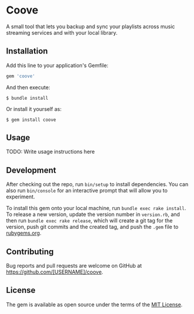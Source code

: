 # Coove

A small tool that lets you backup and sync your playlists across music streaming services and with your local library.

## Installation

Add this line to your application's Gemfile:

```ruby
gem 'coove'
```

And then execute:

    $ bundle install

Or install it yourself as:

    $ gem install coove

## Usage

TODO: Write usage instructions here

## Development

After checking out the repo, run `bin/setup` to install dependencies. You can also run `bin/console` for an interactive prompt that will allow you to experiment.

To install this gem onto your local machine, run `bundle exec rake install`. To release a new version, update the version number in `version.rb`, and then run `bundle exec rake release`, which will create a git tag for the version, push git commits and the created tag, and push the `.gem` file to [rubygems.org](https://rubygems.org).

## Contributing

Bug reports and pull requests are welcome on GitHub at https://github.com/[USERNAME]/coove.

## License

The gem is available as open source under the terms of the [MIT License](https://opensource.org/licenses/MIT).
